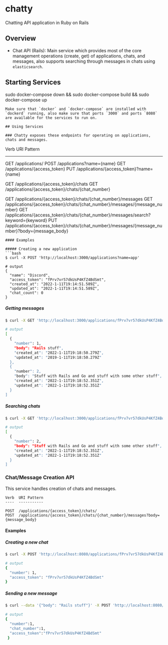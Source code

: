 # chatty
Chatting API application in Ruby on Rails

## Overview
- Chat API (Rails): Main service which provides most of the core management operations (create, get) of applications, chats, and messages, also supports searching through messages in chats using `elasticsearch`.

## Starting Services
sudo docker-compose down && sudo docker-compose build && sudo docker-compose up
```
Make sure that `docker` and `docker-compose` are installed with `dockerd` running, also make sure that ports `3000` and ports `8080` are available for the services to run on.

## Using Services

### Chatty exposes these endpoints for operating on applications, chats and messages.

```
Verb  URI Pattern
----  -----------

GET   /applications/
POST  /applications?name={name}
GET   /applications/{access_token}
PUT   /applications/{access_token}?name={name}

GET   /applications/{access_token}/chats
GET   /applications/{access_token}/chats/{chat_number}

GET   /applications/{access_token}/chats/{chat_number}/messages
GET   /applications/{access_token}/chats/{chat_number}/messages/{message_number}
GET   /applications/{access_token}/chats/{chat_number}/messages/search?keyword={keyword}
PUT   /applications/{access_token}/chats/{chat_number}/messages/{message_number}?body={message_body}
```
#### Examples

##### Creating a new application
```bash
$ curl -X POST 'http://localhost:3000/applications?name=app'

# output
{
  "name": "Discord",
  "access_token": "fPrv7vr57dkUsP4KfZ4BdSmt",
  "created_at": "2022-1-11T19:14:51.589Z",
  "updated_at": "2022-1-11T19:14:51.589Z",
  "chat_count": 0
}
```

##### Getting messages
```bash
$ curl -X GET 'http://localhost:3000/applications/fPrv7vr57dkUsP4KfZ4BdSmt/chats/1/messages'

# output
[
  {
    "number": 1,
    "body": "Rails stuff",
    "created_at": "2022-1-11T19:18:50.279Z",
    "updated_at": "2019-1-11T19:18:50.279Z"
  },
  {
    "number": 2,
    "body": "Stuff with Rails and Go and stuff with some other stuff",
    "created_at": "2022-1-11T19:18:52.351Z",
    "updated_at": "2022-1-11T19:18:52.351Z"
  }
]

```
##### Searching chats
```bash
$ curl -X GET 'http://localhost:3000/applications/fPrv7vr57dkUsP4KfZ4BdSmt/chats/1/messages/search?keyword=Go'

# output
[
  {
    "number": 2,
    "body": "Stuff with Rails and Go and stuff with some other stuff",
    "created_at": "2022-1-11T19:18:52.351Z",
    "updated_at": "2022-1-11T19:18:52.351Z"
  }
]
```

### Chat/Message Creation API 
This service handles creation of chats and messages.

```
Verb  URI Pattern
----  -----------

POST  /applications/{access_token}/chats/
POST  /applications/{access_token}/chats/{chat_number}/messages?body={message_body}
```
#### Examples
##### Creating a new chat
```bash
$ curl -X POST 'http://localhost:8080/applications/fPrv7vr57dkUsP4KfZ4BdSmt/chats'

# output
{
  "number": 1,
  "access_token": "fPrv7vr57dkUsP4KfZ4BdSmt"
}
```

##### Sending a new message
```bash
$ curl --data '{"body": "Rails stuff"}' -X POST 'http://localhost:8080/applications/fPrv7vr57dkUsP4KfZ4BdSmt/chats/1/messages'

# output
{
  "number":1,
  "chat_number":1,
  "access_token":"fPrv7vr57dkUsP4KfZ4BdSmt"
 }
 ```
 
 

